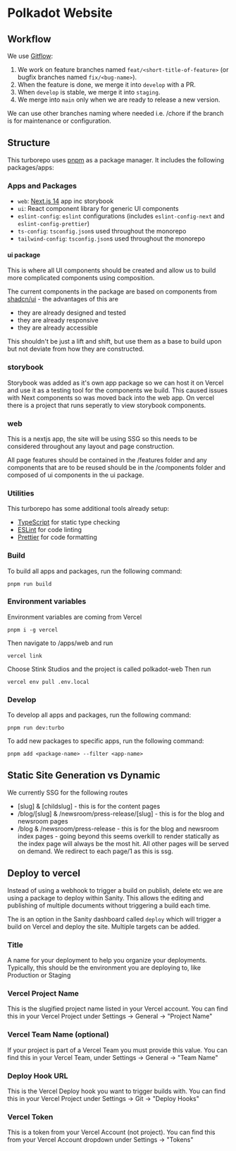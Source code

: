 # Polkadot Website

## Workflow

We use [Gitflow](https://www.atlassian.com/git/tutorials/comparing-workflows/gitflow-workflow):

1. We work on feature branches named `feat/<short-title-of-feature>` (or bugfix branches named `fix/<bug-name>`).
2. When the feature is done, we merge it into `develop` with a PR.
3. When `develop` is stable, we merge it into `staging`.
4. We merge into `main` only when we are ready to release a new version.

We can use other branches naming where needed i.e. /chore if the branch is for maintenance or configuration.

## Structure

This turborepo uses [pnpm](https://pnpm.io) as a package manager. It includes the following packages/apps:

### Apps and Packages

- `web`: [Next.js 14](https://nextjs.org) app inc storybook
- `ui`: React component library for generic UI components
- `eslint-config`: `eslint` configurations (includes `eslint-config-next` and `eslint-config-prettier`)
- `ts-config`: `tsconfig.json`s used throughout the monorepo
- `tailwind-config`: `tsconfig.json`s used throughout the monorepo

#### ui package

This is where all UI components should be created and allow us to build more complicated components using composition.

The current components in the package are based on components from [shadcn/ui](https://ui.shadcn.com/) - the advantages of this are

- they are already designed and tested
- they are already responsive
- they are already accessible

This shouldn't be just a lift and shift, but use them as a base to build upon but not deviate from how they are constructed.

### storybook

Storybook was added as it's own app package so we can host it on Vercel and use it as a testing tool for the components we build. This caused issues with Next components so was moved back into the web app. On vercel there is a project that runs seperatly to view storybook components.

### web

This is a nextjs app, the site will be using SSG so this needs to be considered throughout any layout and page construction.

All page features should be contained in the /features folder and any components that are to be reused should be in the /components folder and composed of ui components in the ui package.

### Utilities

This turborepo has some additional tools already setup:

- [TypeScript](https://www.typescriptlang.org/) for static type checking
- [ESLint](https://eslint.org/) for code linting
- [Prettier](https://prettier.io) for code formatting

### Build

To build all apps and packages, run the following command:

```
pnpm run build
```

### Environment variables
Environment variables are coming from Vercel
```
pnpm i -g vercel
```

Then navigate to /apps/web and run
```
vercel link
```

Choose Stink Studios and the project is called polkadot-web
Then run

```
vercel env pull .env.local
```

### Develop

To develop all apps and packages, run the following command:

```
pnpm run dev:turbo
```

To add new packages to specific apps, run the following command:

```
pnpm add <package-name> --filter <app-name>
```

## Static Site Generation vs Dynamic

We currently SSG for the following routes

- [slug] & [childslug] - this is for the content pages
- /blog/[slug] & /newsroom/press-release/[slug] - this is for the blog and newsroom pages
- /blog & /newsroom/press-release - this is for the blog and newsroom index pages - going beyond this seems overkill to render statically as the index page will always be the most hit. All other pages will be served on demand. We redirect to each page/1 as this is ssg.

## Deploy to vercel

Instead of using a webhook to trigger a build on publish, delete etc we are using a package to deploy within Sanity.  This allows the editing and publishing of multiple documents without triggering a build each time.

The is an option in the Sanity dashboard called ```deploy``` which will trigger a build on Vercel and deploy the site. Multiple targets can be added.

### Title
A name for your deployment to help you organize your deployments.
Typically, this should be the environment you are deploying to, like Production or Staging

### Vercel Project Name
This is the slugified project name listed in your Vercel account.
You can find this in your Vercel Project under Settings → General → "Project Name"

### Vercel Team Name (optional)
If your project is part of a Vercel Team you must provide this value.
You can find this in your Vercel Team, under Settings → General → "Team Name"

### Deploy Hook URL
This is the Vercel Deploy hook you want to trigger builds with.
You can find this in your Vercel Project under Settings → Git → "Deploy Hooks"

### Vercel Token
This is a token from your Vercel Account (not project).
You can find this from your Vercel Account dropdown under Settings → "Tokens"

